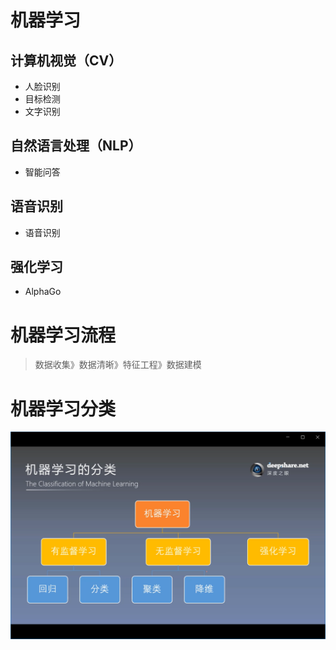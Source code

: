 # 机器学习
## 计算机视觉（CV）
+ 人脸识别
+ 目标检测
+ 文字识别

## 自然语言处理（NLP）
+ 智能问答

## 语音识别
+ 语音识别

## 强化学习
+ AlphaGo

# 机器学习流程
>数据收集》数据清晰》特征工程》数据建模

# 机器学习分类
![](./img/1.1_1.png)
